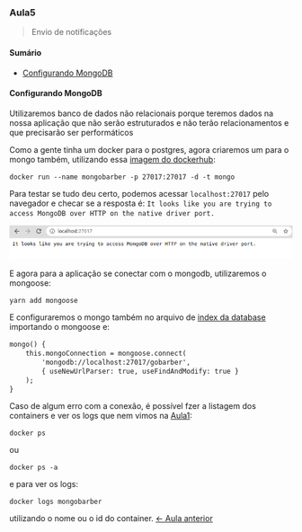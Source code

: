 
### Aula5
> Envio de notificações

#### Sumário
- [Configurando MongoDB](#configurando-mongodb)

#### Configurando MongoDB
Utilizaremos banco de dados não relacionais porque teremos dados na nossa aplicação que não serão estruturados e não terão relacionamentos e que precisarão ser performáticos

Como a gente tinha um docker para o postgres, agora criaremos um para o mongo também, utilizando essa [imagem do dockerhub](https://hub.docker.com/_/mongo):
```
docker run --name mongobarber -p 27017:27017 -d -t mongo
```
Para testar se tudo deu certo, podemos acessar `localhost:27017` pelo navegador e checar se a resposta é: `It looks like you are trying to access MongoDB over HTTP on the native driver port.`

![Navegador acessando localhost:27017 e a mensagem 'It looks like you are trying to access MongoDB over HTTP on the native driver port.'](../README_FILES/images/response/mongo.png)

E agora para a aplicação se conectar com o mongodb, utilizaremos o mongoose:
```
yarn add mongoose
```
E configuraremos o mongo também no arquivo de [index da database](../src/database/index.js) importando o mongoose e:
```
mongo() {
    this.mongoConnection = mongoose.connect(
        'mongodb://localhost:27017/gobarber',
        { useNewUrlParser: true, useFindAndModify: true }
    );
}
```
Caso de algum erro com a conexão, é possível fzer a listagem dos containers e ver os logs que nem vimos na [Aula1](Aula1.md#configurando-docker):
```
docker ps
```
ou
```
docker ps -a
```
e para ver os logs:
```
docker logs mongobarber
```
utilizando o nome ou o id do container.
[<- Aula anterior](Aula4.md)
